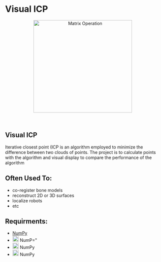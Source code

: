 # Visual ICP

<p align="center"><img src="/documentation/img/logo.png" alt="Matrix Operation" width=320 height=300/></p>
<br>

## Visual ICP
Iterative closest point (ICP is an algorithm employed to minimize the difference between two clouds of points.
The project is to calculate points with the algorithm and visual display to compare the performance of the algorithm

## Often Used To:
 * co-register bone models
 * reconstruct 2D or 3D surfaces
 * localize robots
 * etc


## Requirments:
 * <a href="https://numpy.org/">NumPy</a>
 * <img src="/documentation/img/minister.png" alt="minister" width=20 height=20/> NumP="
 * <img src="/documentation/img/minister.png" alt="minister" width=20 height=20/> NumPy
 * <img src="/documentation/img/minister.png" alt="minister" width=20 height=20/> NumPy



